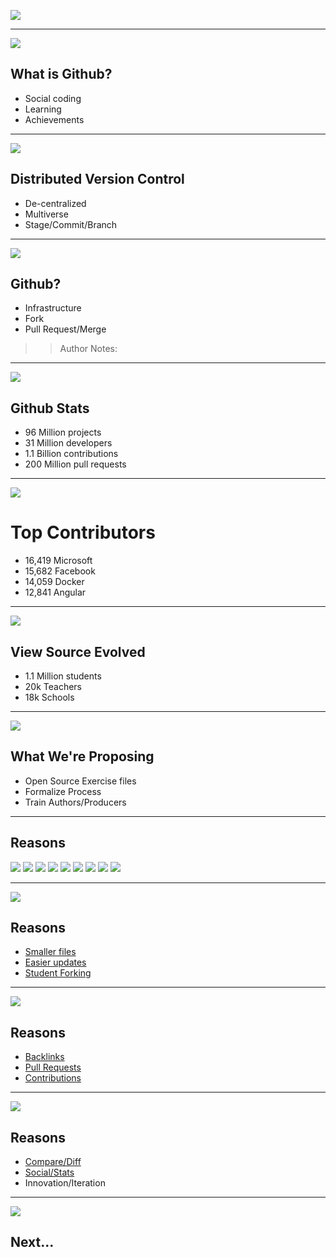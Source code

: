 <!-- .slide: data-state="title" -->

![](https://octodex.github.com/images/baracktocat.jpg)<!-- .element: style="width:500px" -->

---

![](https://octodex.github.com/images/megacat.jpg)<!-- .element: style="width:400px" -->

## What is Github?

- Social coding
- Learning
- Achievements

---

![](https://octodex.github.com/images/xtocat.jpg)<!-- .element: style="width:400px" -->

## Distributed Version Control
- De-centralized
- Multiverse
- Stage/Commit/Branch

---

![](https://octodex.github.com/images/megacat-2.png)<!-- .element: style="width:400px" -->

## Github?

- Infrastructure
- Fork
- Pull Request/Merge

> > Author Notes:  

---

![](https://octodex.github.com/images/okal-eltocat.jpg)<!-- .element: style="width:300px" -->

## Github Stats

- 96 Million projects
- 31 Million developers
- 1.1 Billion contributions
- 200 Million pull requests

---

![](https://octodex.github.com/images/dodgetocat_v2.png)<!-- .element: style="width:300px" -->

# Top Contributors

- 16,419 Microsoft
- 15,682 Facebook
- 14,059 Docker
- 12,841 Angular



---

![](https://octodex.github.com/images/femalecodertocat.png)<!-- .element: style="width:300px" -->

## View Source Evolved

- 1.1 Million students
- 20k Teachers
- 18k Schools

---

![](https://octodex.github.com/images/daftpunktocat-thomas.gif)<!-- .element: style="width:300px" -->

## What We're Proposing

- Open Source Exercise files
- Formalize Process
- Train Authors/Producers

---

## Reasons

![](http://www.webdevelopmenthelp.net/wp-content/uploads/2017/01/nodejs.png)<!-- .element: style="width:200px" -->
![](https://angular.io/assets/images/logos/angular/angular.svg)<!-- .element: style="width:200px" -->
![](https://cdn.auth0.com/blog/vuejs/vue-logo.png)<!-- .element: style="width:200px" -->
![](https://logos-download.com/wp-content/uploads/2016/09/React_logo_logotype_emblem.png)<!-- .element: style="width:200px" -->
![](https://tse3.mm.bing.net/th?id=OIP.hYr3PjRLGAm7nluRO3PCcwHaIL&pid=Api&w=1979&h=2186&rs=1)<!-- .element: style="width:200px" -->
![](https://upload.wikimedia.org/wikipedia/commons/thumb/2/2d/Tensorflow_logo.svg/718px-Tensorflow_logo.svg.png)<!-- .element: style="width:200px" -->
![](https://raw.githubusercontent.com/remojansen/logo.ts/master/ts.png)<!-- .element: style="width:200px" -->
![](https://upload.wikimedia.org/wikipedia/commons/thumb/c/c3/Python-logo-notext.svg/1200px-Python-logo-notext.svg.png)<!-- .element: style="width:200px" -->
![](https://upload.wikimedia.org/wikipedia/commons/thumb/d/d7/Android_robot.svg/872px-Android_robot.svg.png)<!-- .element: style="width:200px" -->

---

![](https://octodex.github.com/images/spidertocat.png)<!-- .element: style="width:300px" -->

## Reasons

- [Smaller files](https://www.linkedin.com/learning/bootstrap-3-advanced-web-development?u=104)
- [Easier updates](https://github.com/planetoftheweb/bootstrap4)
- [Student Forking](https://github.com/planetoftheweb/)

---

![](https://octodex.github.com/images/heisencat.png)<!-- .element: style="width:300px" -->

## Reasons

- [Backlinks](https://github.com/planetoftheweb/bootstrap4-layouts-417642)
- [Pull Requests](https://github.com/twbs/bootstrap/pull/23758)
- [Contributions](https://github.com/planetoftheweb/learnangular/issues/13)

---

![](https://octodex.github.com/images/heisencat.png)<!-- .element: style="width:300px" -->

## Reasons

- [Compare/Diff](https://github.com/planetoftheweb/reactinterface/compare/02_06b..02_06e)
- [Social/Stats](https://github.com/planetoftheweb/reactinterface/graphs/traffic)
- Innovation/Iteration

---

![](https://octodex.github.com/images/red-polo.png)<!-- .element: style="width:400px" -->

## Next...
